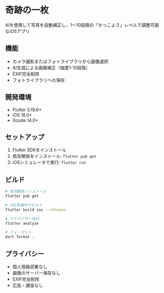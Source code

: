 # 奇跡の一枚

AIを使用して写真を自動補正し、1〜10段階の「かっこよさ」レベルで調整可能なiOSアプリ

## 機能

- カメラ撮影またはフォトライブラリから画像選択
- AI生成による画像補正（強度1-10段階）
- EXIF完全削除
- フォトライブラリへの保存

## 開発環境

- Flutter 3.19.6+
- iOS 16.0+
- Xcode 14.0+

## セットアップ

1. Flutter SDKをインストール
2. 依存関係をインストール: `flutter pub get`
3. iOSシミュレータで実行: `flutter run`

## ビルド

```bash
# 依存関係インストール
flutter pub get

# iOS実機向けビルド
flutter build ios --release

# アナライザー実行
flutter analyze

# フォーマット
dart format .
```

## プライバシー

- 個人情報収集なし
- 画像のサーバー保存なし
- EXIF完全削除
- 広告・課金なし
